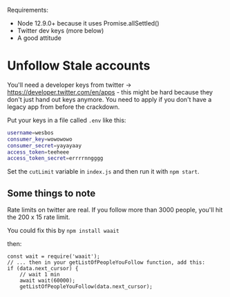 Requirements:

* Node 12.9.0+ because it uses Promise.allSettled() 
* Twitter dev keys (more below)
* A good attitude 

# Unfollow Stale accounts

You'll need a developer keys from twitter → https://developer.twitter.com/en/apps - this might be hard because they don't just hand out keys anymore. You need to apply if you don't have a legacy app from before the crackdown.

Put your keys in a file called `.env` like this:

```bash
username=wesbos
consumer_key=wowowowo
consumer_secret=yayayaay
access_token=teeheee
access_token_secret=errrrnngggg
```

Set the `cutLimit` variable in `index.js` and then run it with `npm start`.

## Some things to note

Rate limits on twitter are real. If you follow more than 3000 people, you'll hit the 200 x 15 rate limit. 

You could fix this by `npm install waait`

then:

```
const wait = require('waait');
// ... then in your getListOfPeopleYouFollow function, add this:
if (data.next_cursor) {
    // wait 1 min
    await wait(60000);
    getListOfPeopleYouFollow(data.next_cursor);
```
